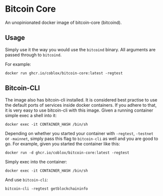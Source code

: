 # Bitcoin Core

An unopinionated docker image of bitcoin-core (bitcoind).

## Usage

Simply use it the way you would use the `bitcoind` binary. All arguments are passed through to `bitcoind`.

For example:

`docker run ghcr.io/coblox/bitcoin-core:latest -regtest`

## Bitcoin-CLI

The image also has bitcoin-cli installed. It is considered best practise to use the default ports of services inside docker containers. If you adhere to that, it is very easy to use bitcoin-cli with this image. Given a running container simple exec a shell into it:

`docker exec -it CONTAINER_HASH /bin/sh`

Depending on whether you started your container with `-regtest`, `-testnet` or `-mainnet`, simply pass this flag to `bitcoin-cli` as well and you are good to go.
For example, given you started the container like this:

`docker run -d ghcr.io/coblox/bitcoin-core:latest -regtest`

Simply exec into the container:

``docker exec -it CONTAINER_HASH /bin/sh``

And use `bitcoin-cli`:

`bitcoin-cli -regtest getblockchaininfo`

